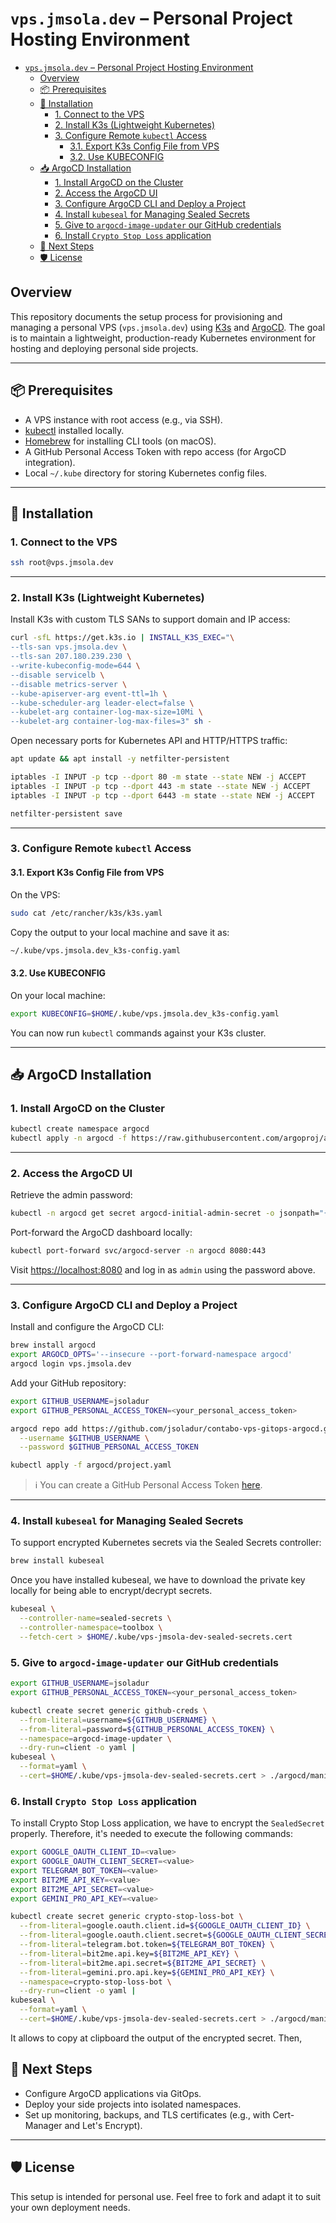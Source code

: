 # `vps.jmsola.dev` – Personal Project Hosting Environment

- [`vps.jmsola.dev` – Personal Project Hosting Environment](#vpsjmsoladev--personal-project-hosting-environment)
  - [Overview](#overview)
  - [📦 Prerequisites](#-prerequisites)
  - [🚀 Installation](#-installation)
    - [1. Connect to the VPS](#1-connect-to-the-vps)
    - [2. Install K3s (Lightweight Kubernetes)](#2-install-k3s-lightweight-kubernetes)
    - [3. Configure Remote `kubectl` Access](#3-configure-remote-kubectl-access)
      - [3.1. Export K3s Config File from VPS](#31-export-k3s-config-file-from-vps)
      - [3.2. Use KUBECONFIG](#32-use-kubeconfig)
  - [📥 ArgoCD Installation](#-argocd-installation)
    - [1. Install ArgoCD on the Cluster](#1-install-argocd-on-the-cluster)
    - [2. Access the ArgoCD UI](#2-access-the-argocd-ui)
    - [3. Configure ArgoCD CLI and Deploy a Project](#3-configure-argocd-cli-and-deploy-a-project)
    - [4. Install `kubeseal` for Managing Sealed Secrets](#4-install-kubeseal-for-managing-sealed-secrets)
    - [5. Give to `argocd-image-updater` our GitHub credentials](#5-give-to-argocd-image-updater-our-github-credentials)
    - [6. Install `Crypto Stop Loss` application](#6-install-crypto-stop-loss-application)
  - [🧭 Next Steps](#-next-steps)
  - [🛡️ License](#️-license)


## Overview

This repository documents the setup process for provisioning and managing a personal VPS (`vps.jmsola.dev`) using [K3s](https://k3s.io/) and [ArgoCD](https://argo-cd.readthedocs.io/en/stable/). The goal is to maintain a lightweight, production-ready Kubernetes environment for hosting and deploying personal side projects.

---

## 📦 Prerequisites

- A VPS instance with root access (e.g., via SSH).
- [kubectl](https://kubernetes.io/docs/tasks/tools/) installed locally.
- [Homebrew](https://brew.sh) for installing CLI tools (on macOS).
- A GitHub Personal Access Token with repo access (for ArgoCD integration).
- Local `~/.kube` directory for storing Kubernetes config files.

---

## 🚀 Installation

### 1. Connect to the VPS

```bash
ssh root@vps.jmsola.dev
```

---

### 2. Install K3s (Lightweight Kubernetes)

Install K3s with custom TLS SANs to support domain and IP access:
```bash
curl -sfL https://get.k3s.io | INSTALL_K3S_EXEC="\
--tls-san vps.jmsola.dev \
--tls-san 207.180.239.230 \
--write-kubeconfig-mode=644 \
--disable servicelb \
--disable metrics-server \
--kube-apiserver-arg event-ttl=1h \
--kube-scheduler-arg leader-elect=false \
--kubelet-arg container-log-max-size=10Mi \
--kubelet-arg container-log-max-files=3" sh -
```

Open necessary ports for Kubernetes API and HTTP/HTTPS traffic:

```bash
apt update && apt install -y netfilter-persistent

iptables -I INPUT -p tcp --dport 80 -m state --state NEW -j ACCEPT
iptables -I INPUT -p tcp --dport 443 -m state --state NEW -j ACCEPT
iptables -I INPUT -p tcp --dport 6443 -m state --state NEW -j ACCEPT

netfilter-persistent save
```

---

### 3. Configure Remote `kubectl` Access

#### 3.1. Export K3s Config File from VPS

On the VPS:

```bash
sudo cat /etc/rancher/k3s/k3s.yaml
```

Copy the output to your local machine and save it as:

```bash
~/.kube/vps.jmsola.dev_k3s-config.yaml
```

#### 3.2. Use KUBECONFIG

On your local machine:

```bash
export KUBECONFIG=$HOME/.kube/vps.jmsola.dev_k3s-config.yaml
```

You can now run `kubectl` commands against your K3s cluster.

---

## 📥 ArgoCD Installation

### 1. Install ArgoCD on the Cluster

```bash
kubectl create namespace argocd
kubectl apply -n argocd -f https://raw.githubusercontent.com/argoproj/argo-cd/stable/manifests/install.yaml
```

---

### 2. Access the ArgoCD UI

Retrieve the admin password:

```bash
kubectl -n argocd get secret argocd-initial-admin-secret -o jsonpath="{.data.password}" | base64 -d | pbcopy
```

Port-forward the ArgoCD dashboard locally:

```bash
kubectl port-forward svc/argocd-server -n argocd 8080:443
```

Visit [https://localhost:8080](https://localhost:8080) and log in as `admin` using the password above.

---

### 3. Configure ArgoCD CLI and Deploy a Project

Install and configure the ArgoCD CLI:

```bash
brew install argocd
export ARGOCD_OPTS='--insecure --port-forward-namespace argocd'
argocd login vps.jmsola.dev
```

Add your GitHub repository:

```bash
export GITHUB_USERNAME=jsoladur
export GITHUB_PERSONAL_ACCESS_TOKEN=<your_personal_access_token>

argocd repo add https://github.com/jsoladur/contabo-vps-gitops-argocd.git \
  --username $GITHUB_USERNAME \
  --password $GITHUB_PERSONAL_ACCESS_TOKEN

kubectl apply -f argocd/project.yaml
```

> ℹ️ You can create a GitHub Personal Access Token [here](https://docs.github.com/en/authentication/keeping-your-account-and-data-secure/managing-your-personal-access-tokens).

---

### 4. Install `kubeseal` for Managing Sealed Secrets

To support encrypted Kubernetes secrets via the Sealed Secrets controller:

```bash
brew install kubeseal
```

Once you have installed kubeseal, we have to download the private key locally for being able to encrypt/decrypt secrets. 

```bash
kubeseal \
  --controller-name=sealed-secrets \
  --controller-namespace=toolbox \
  --fetch-cert > $HOME/.kube/vps-jmsola-dev-sealed-secrets.cert
```


### 5. Give to `argocd-image-updater` our GitHub credentials

```bash
export GITHUB_USERNAME=jsoladur
export GITHUB_PERSONAL_ACCESS_TOKEN=<your_personal_access_token>

kubectl create secret generic github-creds \
  --from-literal=username=${GITHUB_USERNAME} \
  --from-literal=password=${GITHUB_PERSONAL_ACCESS_TOKEN} \
  --namespace=argocd-image-updater \
  --dry-run=client -o yaml |
kubeseal \
  --format=yaml \
  --cert=$HOME/.kube/vps-jmsola-dev-sealed-secrets.cert > ./argocd/manifests/argocd-image-updater/base/github-creds-secret.yaml
```

### 6. Install `Crypto Stop Loss` application

To install Crypto Stop Loss application, we have to encrypt the `SealedSecret` properly. Therefore, it's needed to execute the following commands: 

```bash
export GOOGLE_OAUTH_CLIENT_ID=<value>
export GOOGLE_OAUTH_CLIENT_SECRET=<value>
export TELEGRAM_BOT_TOKEN=<value>
export BIT2ME_API_KEY=<value>
export BIT2ME_API_SECRET=<value>
export GEMINI_PRO_API_KEY=<value>

kubectl create secret generic crypto-stop-loss-bot \
  --from-literal=google.oauth.client.id=${GOOGLE_OAUTH_CLIENT_ID} \
  --from-literal=google.oauth.client.secret=${GOOGLE_OAUTH_CLIENT_SECRET} \
  --from-literal=telegram.bot.token=${TELEGRAM_BOT_TOKEN} \
  --from-literal=bit2me.api.key=${BIT2ME_API_KEY} \
  --from-literal=bit2me.api.secret=${BIT2ME_API_SECRET} \
  --from-literal=gemini.pro.api.key=${GEMINI_PRO_API_KEY} \
  --namespace=crypto-stop-loss-bot \
  --dry-run=client -o yaml |
kubeseal \
  --format=yaml \
  --cert=$HOME/.kube/vps-jmsola-dev-sealed-secrets.cert > ./argocd/manifests/crypto-stop-loss-bot/base/secret.yaml
```

It allows to copy at clipboard the output of the encrypted secret. Then, 

## 🧭 Next Steps

- Configure ArgoCD applications via GitOps.
- Deploy your side projects into isolated namespaces.
- Set up monitoring, backups, and TLS certificates (e.g., with Cert-Manager and Let's Encrypt).

---

## 🛡️ License

This setup is intended for personal use. Feel free to fork and adapt it to suit your own deployment needs.
